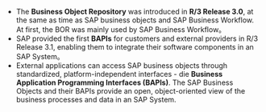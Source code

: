 



- The **Business Object Repository** was introduced in **R/3 Release 3.0**, at the same as time as SAP business objects and SAP Business Workflow. At first, the BOR was mainly used by SAP Business Workflow。
- SAP provided the first **BAPIs** for customers and external providers in R/3 Release 3.1, enabling them to integrate their software components in an SAP System。
- External applications can access SAP business objects through standardized, platform-independent interfaces - die **Business Application Programming Interfaces (BAPIs)**. The SAP Business Objects and their BAPIs provide an open, object-oriented view of the business processes and data in an SAP System.